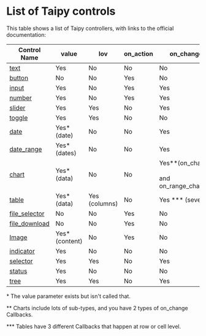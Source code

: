 # List of Taipy controls

This table shows a list of Taipy controllers, with links to the official documentation:

| Control Name                                                                            | value          | lov           | on_action | on_change                                   |
| --------------------------------------------------------------------------------------- | -------------- | ------------- | --------- | ------------------------------------------- |
| [text](https://docs.taipy.io/en/latest/manuals/gui/viselements/text/)                   | Yes            | No            | No        | No                                          |
| [button](https://docs.taipy.io/en/latest/manuals/gui/viselements/button/)               | No             | No            | Yes       | No                                          |
| [input](https://docs.taipy.io/en/latest/manuals/gui/viselements/input/)                 | Yes            | No            | Yes       | Yes                                         |
| [number](https://docs.taipy.io/en/latest/manuals/gui/viselements/number/)               | Yes            | No            | Yes       | Yes                                         |
| [slider](https://docs.taipy.io/en/latest/manuals/gui/viselements/slider/)               | Yes            | Yes           | No        | Yes                                         |
| [toggle](https://docs.taipy.io/en/latest/manuals/gui/viselements/toggle/)               | Yes            | Yes           | No        | No                                          |
| [date](https://docs.taipy.io/en/latest/manuals/gui/viselements/date/)                   | Yes* (date)    | No            | No        | Yes                                         |
| [date_range](https://docs.taipy.io/en/latest/manuals/gui/viselements/date_range/)       | Yes* (dates)   | No            | No        | Yes                                         |
| [chart](https://docs.taipy.io/en/latest/manuals/gui/viselements/chart/)                 | Yes* (data)    | No            | No        | Yes**(on_change<br><br>and on_range_change) |
| [table](https://docs.taipy.io/en/latest/manuals/gui/viselements/table/)                 | Yes* (data)    | Yes (columns) | No        | Yes *** (several)                           |
| [file_selector](https://docs.taipy.io/en/latest/manuals/gui/viselements/file_selector/) | No             | No            | Yes       | No                                          |
| [file_download](https://docs.taipy.io/en/latest/manuals/gui/viselements/file_download/) | No             | No            | Yes       | No                                          |
| [Image](https://docs.taipy.io/en/latest/manuals/gui/viselements/image/)                 | Yes* (content) | No            | Yes       | No                                          |
| [indicator](https://docs.taipy.io/en/latest/manuals/gui/viselements/indicator/)         | Yes            | No            | No        | No                                          |
| [selector](https://docs.taipy.io/en/latest/manuals/gui/viselements/selector/)           | Yes            | Yes           | No        | Yes                                         |
| [status](https://docs.taipy.io/en/latest/manuals/gui/viselements/status/)               | Yes            | No            | No        | No                                          |
| [tree](https://docs.taipy.io/en/latest/manuals/gui/viselements/tree/)                   | Yes            | Yes           | No        | Yes                                         |


\* The value parameter exists but isn't called that. 

** Charts include lots of sub-types, and you have 2 types of on_change Callbacks.

*** Tables have 3 different Callbacks that happen at row or cell level.

